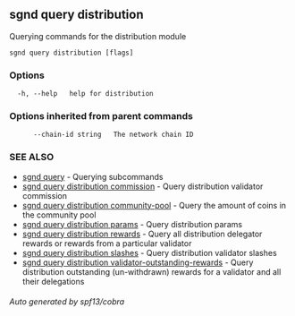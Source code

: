 ## sgnd query distribution

Querying commands for the distribution module

```
sgnd query distribution [flags]
```

### Options

```
  -h, --help   help for distribution
```

### Options inherited from parent commands

```
      --chain-id string   The network chain ID
```

### SEE ALSO

* [sgnd query](sgnd_query.md)	 - Querying subcommands
* [sgnd query distribution commission](sgnd_query_distribution_commission.md)	 - Query distribution validator commission
* [sgnd query distribution community-pool](sgnd_query_distribution_community-pool.md)	 - Query the amount of coins in the community pool
* [sgnd query distribution params](sgnd_query_distribution_params.md)	 - Query distribution params
* [sgnd query distribution rewards](sgnd_query_distribution_rewards.md)	 - Query all distribution delegator rewards or rewards from a particular validator
* [sgnd query distribution slashes](sgnd_query_distribution_slashes.md)	 - Query distribution validator slashes
* [sgnd query distribution validator-outstanding-rewards](sgnd_query_distribution_validator-outstanding-rewards.md)	 - Query distribution outstanding (un-withdrawn) rewards for a validator and all their delegations

###### Auto generated by spf13/cobra
